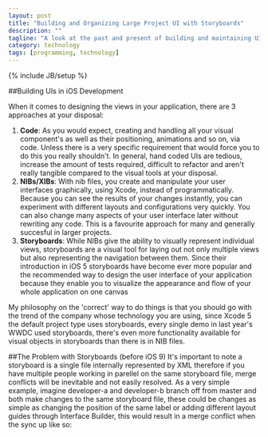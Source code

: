 ```yaml
---
layout: post
title: "Building and Organizing Large Project UI with Storyboards"
description: ""
tagline: "A look at the past and present of building and maintaining UI in iOS"
category: technology
tags: [programming, technology]
---
```

{% include JB/setup %}

##Building UIs in iOS Development

When it comes to designing the views in your application, there are 3 approaches at your disposal:

<ol>
	<li><b>Code</b>: As you would expect, creating and handling all your visual component's as well as their positioning, animations and so on, via code. Unless there is a very specific requirement that would force you to do this you really shouldn't. In general, hand coded UIs are tedious, increase the amount of tests required, difficult to refactor and aren't really tangible compared to the visual tools at your disposal.</li>
	<li><b>NIBs/XIBs</b>: With nib files, you create and manipulate your user interfaces graphically, using Xcode, instead of programmatically. Because you can see the results of your changes instantly, you can experiment with different layouts and configurations very quickly. You can also change many aspects of your user interface later without rewriting any code. This is a favourite approach for many and generally succesful in larger projects.</li>
	<li><b>Storyboards</b>: While NIBs give the ability to visually represent individual views, storyboards are a visual tool for laying out not only multiple views but also representing the navigation between them. Since their introduction in iOS 5 storyboards have become ever more popular and the recommended way to design the user interface of your application because they enable you to visualize the appearance and flow of your whole application on one canvas</li>
</ol>

My philosophy on the 'correct' way to do things is that you should go with the trend of the company whose technology you are using, since Xcode 5 the default project type uses storyboards, every single demo in last year's WWDC used storyboards, there's even more functionality available for visual objects in storyboards than there is in NIB files. 

##The Problem with Storyboards (before iOS 9)
It's important to note a storyboard is a single file internally represented by XML therefore if you have multiple people working in parellel on the same storyboard file, merge conflicts will be inevitable and not easily resolved. As a very simple example, imagine developer-a and developer-b branch off from master and both make changes to the same storyboard file, these could be changes as simple as changing the position of the same label or adding different layout guides through Interface Builder, this would result in a merge conflict when the sync up like so:
<script src="https://gist.github.com/KyleDavidsonPro/e0acbcdef154d9ecf68f.js"></script>